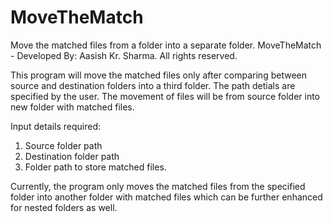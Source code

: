 # MoveTheMatch
Move the matched files from a folder into a separate folder.
MoveTheMatch - Developed By: Aasish Kr. Sharma. All rights reserved.

This program will move the matched files only after comparing between source and destination folders into a third folder.
The path detials are specified by the user.
The movement of files will be from source folder into new folder with matched files.

Input details required:
1. Source folder path
2. Destination folder path
3. Folder path to store matched files.

Currently, the program only moves the matched files from the specified folder into another folder with matched files 
which can be further enhanced for nested folders as well.
